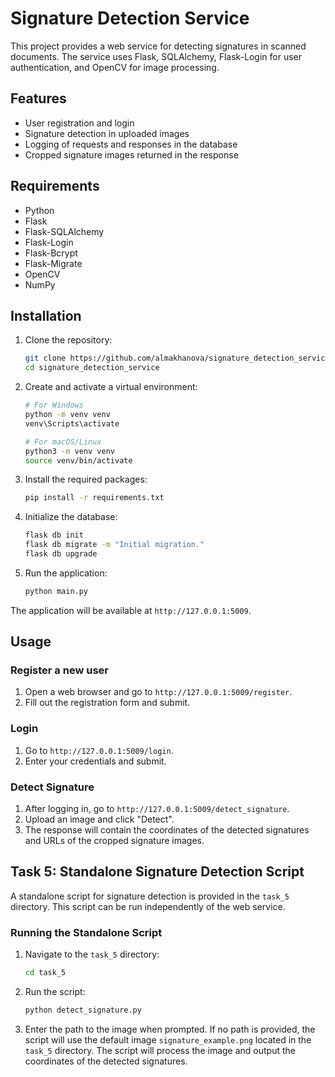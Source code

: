 # Signature Detection Service

This project provides a web service for detecting signatures in scanned documents. The service uses Flask, SQLAlchemy, Flask-Login for user authentication, and OpenCV for image processing.

## Features

- User registration and login
- Signature detection in uploaded images
- Logging of requests and responses in the database
- Cropped signature images returned in the response

## Requirements

- Python
- Flask
- Flask-SQLAlchemy
- Flask-Login
- Flask-Bcrypt
- Flask-Migrate
- OpenCV
- NumPy

## Installation

1. Clone the repository:

    ```bash
    git clone https://github.com/almakhanova/signature_detection_service.git
    cd signature_detection_service
    ```

2. Create and activate a virtual environment:

    ```bash
    # For Windows
    python -m venv venv
    venv\Scripts\activate

    # For macOS/Linux
    python3 -m venv venv
    source venv/bin/activate
    ```

3. Install the required packages:

    ```bash
    pip install -r requirements.txt
    ```

4. Initialize the database:

    ```bash
    flask db init
    flask db migrate -m "Initial migration."
    flask db upgrade
    ```

5. Run the application:

    ```bash
    python main.py
    ```

The application will be available at `http://127.0.0.1:5009`.

## Usage

### Register a new user

1. Open a web browser and go to `http://127.0.0.1:5009/register`.
2. Fill out the registration form and submit.

### Login

1. Go to `http://127.0.0.1:5009/login`.
2. Enter your credentials and submit.

### Detect Signature

1. After logging in, go to `http://127.0.0.1:5009/detect_signature`.
2. Upload an image and click "Detect".
3. The response will contain the coordinates of the detected signatures and URLs of the cropped signature images.


## Task 5: Standalone Signature Detection Script

A standalone script for signature detection is provided in the `task_5` directory. This script can be run independently of the web service.

### Running the Standalone Script

1. Navigate to the `task_5` directory:

    ```bash
    cd task_5
    ```

2. Run the script:

    ```bash
    python detect_signature.py
    ```

3. Enter the path to the image when prompted. If no path is provided, the script will use the default image `signature_example.png` located in the `task_5` directory. The script will process the image and output the coordinates of the detected signatures.



